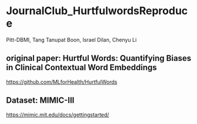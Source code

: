 # JournalClub_HurtfulwordsReproduce
Pitt-DBMI, 
Tang Tanupat Boon, Israel Dilan, Chenyu Li 
## original paper: Hurtful Words: Quantifying Biases in Clinical Contextual Word Embeddings
https://github.com/MLforHealth/HurtfulWords 

## Dataset: MIMIC-III 
https://mimic.mit.edu/docs/gettingstarted/ 

